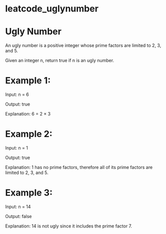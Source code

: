# leatcode_uglynumber

# Ugly Number

An ugly number is a positive integer whose prime factors are limited to 2, 3, and 5.

Given an integer n, return true if n is an ugly number.

 

# Example 1:

Input: n = 6



Output: true



Explanation: 6 = 2 × 3


# Example 2:


Input: n = 1


Output: true



Explanation: 1 has no prime factors, therefore all of its prime factors are limited to 2, 3, and 5.



# Example 3:

Input: n = 14





Output: false



Explanation: 14 is not ugly since it includes the prime factor 7.
